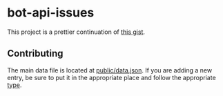 # bot-api-issues

This project is a prettier continuation of [this gist](https://gist.github.com/shayypy/32940b3f6d1290374b2c32ce6cc71277).

## Contributing

The main data file is located at [public/data.json](public/data.json). If you are adding a new entry, be sure to put it in the appropriate place and follow the appropriate [type](src/types/data.ts).
